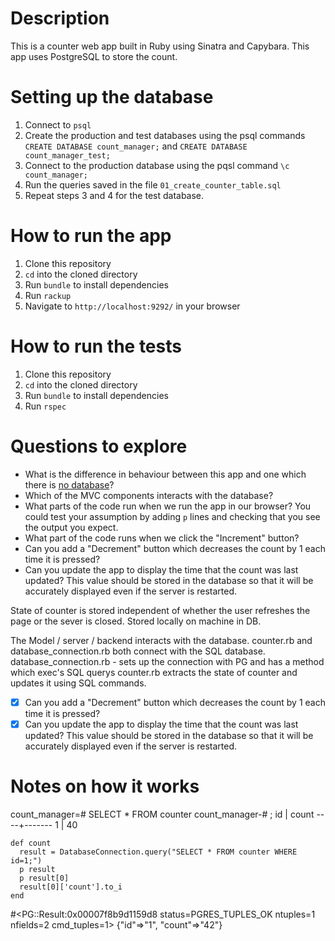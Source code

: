 # Description
This is a counter web app built in Ruby using Sinatra and Capybara. This app uses PostgreSQL to store the count.

# Setting up the database
1. Connect to `psql`
2. Create the production and test databases using the psql commands `CREATE DATABASE count_manager;` and `CREATE DATABASE count_manager_test;`
3. Connect to the production database using the pqsl command `\c count_manager;`
4. Run the queries saved in the file `01_create_counter_table.sql`
5. Repeat steps 3 and 4 for the test database.

# How to run the app
1. Clone this repository
2. `cd` into the cloned directory
3. Run `bundle` to install dependencies
4. Run `rackup`
5. Navigate to `http://localhost:9292/` in your browser

# How to run the tests
1. Clone this repository
2. `cd` into the cloned directory
3. Run `bundle` to install dependencies
4. Run `rspec`

# Questions to explore
* What is the difference in behaviour between this app and one which there is [no database](https://github.com/tatsiana-makers/count-sinatra)?
* Which of the MVC components interacts with the database?
* What parts of the code run when we run the app in our browser? You could test your assumption by adding `p` lines and checking that you see the output you expect.
* What part of the code runs when we click the "Increment" button?
* Can you add a "Decrement" button which decreases the count by 1 each time it is pressed?
* Can you update the app to display the time that the count was last updated? This value should be stored in the database so that it will be accurately displayed even if the server is restarted.

State of counter is stored independent of whether the user refreshes the page or the sever is closed.
Stored locally on machine in DB.

The Model / server / backend interacts with the database.
counter.rb and database_connection.rb both connect with the SQL database.
database_connection.rb - sets up the connection with PG and has a method which exec's SQL querys
counter.rb extracts the state of counter and updates it using SQL commands.

- [x] Can you add a "Decrement" button which decreases the count by 1 each time it is pressed?
- [x] Can you update the app to display the time that the count was last updated? This value should be stored in the database so that it will be accurately displayed even if the server is restarted.

# Notes on how it works 

count_manager=# SELECT * FROM counter
count_manager-# ;
 id | count 
----+-------
  1 |    40
```
def count
  result = DatabaseConnection.query("SELECT * FROM counter WHERE id=1;")
  p result
  p result[0]
  result[0]['count'].to_i
end
```
#<PG::Result:0x00007f8b9d1159d8 status=PGRES_TUPLES_OK ntuples=1 nfields=2 cmd_tuples=1>
{"id"=>"1", "count"=>"42"}
